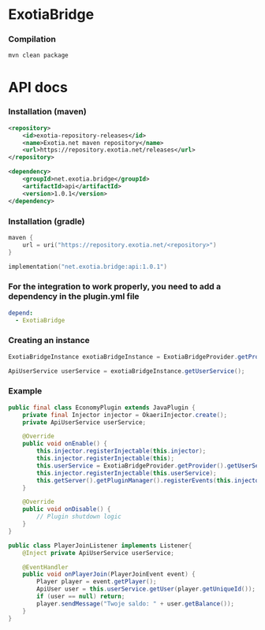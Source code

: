 # ExotiaBridge
### Compilation
```xml
mvn clean package
```

# API docs
### Installation (maven)
```xml
<repository>
    <id>exotia-repository-releases</id>
    <name>Exotia.net maven repository</name>
    <url>https://repository.exotia.net/releases</url>
</repository>

<dependency>
    <groupId>net.exotia.bridge</groupId>
    <artifactId>api</artifactId>
    <version>1.0.1</version>
</dependency>
```
### Installation (gradle)
```kotlin
maven {
    url = uri("https://repository.exotia.net/<repository>")
}

implementation("net.exotia.bridge:api:1.0.1")
```

### For the integration to work properly, you need to add a dependency in the plugin.yml file
```yaml
depend:
  - ExotiaBridge
```
### Creating an instance
```java
ExotiaBridgeInstance exotiaBridgeInstance = ExotiaBridgeProvider.getProvider();

ApiUserService userService = exotiaBridgeInstance.getUserService();
```

### Example
```java
public final class EconomyPlugin extends JavaPlugin {
    private final Injector injector = OkaeriInjector.create();
    private ApiUserService userService;

    @Override
    public void onEnable() {
        this.injector.registerInjectable(this.injector);
        this.injector.registerInjectable(this);
        this.userService = ExotiaBridgeProvider.getProvider().getUserService();
        this.injector.registerInjectable(this.userService);
        this.getServer().getPluginManager().registerEvents(this.injector.createInstance(PlayerJoinListener.class), this);
    }

    @Override
    public void onDisable() {
        // Plugin shutdown logic
    }
}

public class PlayerJoinListener implements Listener{
    @Inject private ApiUserService userService;

    @EventHandler
    public void onPlayerJoin(PlayerJoinEvent event) {
        Player player = event.getPlayer();
        ApiUser user = this.userService.getUser(player.getUniqueId());
        if (user == null) return;
        player.sendMessage("Twoje saldo: " + user.getBalance());
    }
}
```